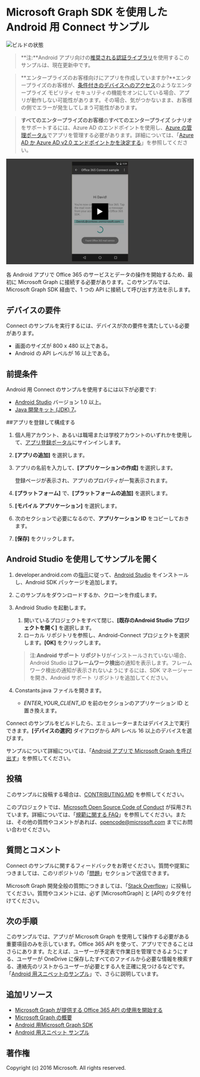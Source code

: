 # <a name="connect-sample-for-android-using-the-microsoft-graph-sdk"></a>Microsoft Graph SDK を使用した Android 用 Connect サンプル

![ビルドの状態](https://ricalo.visualstudio.com/_apis/public/build/definitions/06256fa7-d8e5-4ca0-8639-7c00eb6f1fe9/6/badge "ビルドの状態")

>**注:**Android アプリ向けの[推奨される認証ライブラリ](https://docs.microsoft.com/ja-jp/azure/active-directory/develop/active-directory-v2-libraries#compatible-client-libraries)を使用するこのサンプルは、現在更新中です。


> **エンタープライズのお客様向けにアプリを作成していますか?**エンタープライズのお客様が、<a href="https://azure.microsoft.com/ja-jp/documentation/articles/active-directory-conditional-access-device-policies/" target="_newtab">条件付きのデバイスへのアクセス</a>のようなエンタープライズ モビリティ セキュリティの機能をオンにしている場合、アプリが動作しない可能性があります。その場合、気がつかないまま、お客様の側でエラーが発生してしまう可能性があります。 

> **すべてのエンタープライズのお客様**の**すべてのエンタープライズ シナリオ**をサポートするには、Azure AD のエンドポイントを使用し、[Azure の管理ポータル](https://aka.ms/aadapplist)でアプリを管理する必要があります。詳細については、「[Azure AD か Azure AD v2.0 エンドポイントかを決定する](https://graph.microsoft.io/docs/authorization/auth_overview#deciding-between-azure-ad-and-the-v2-authentication-endpoint)」を参照してください。

[![Microsoft Graph Connect のサンプル](../readme-images/O365-Android-Connect-video_play_icon.png)](https://www.youtube.com/watch?v=3IQIDFrqhY4 "稼働中のサンプルを確認するにはこちらをクリックしてください")

各 Android アプリで Office 365 のサービスとデータの操作を開始するため、最初に Microsoft Graph に接続する必要があります。このサンプルでは、Microsoft Graph SDK 経由で、1 つの API に接続して呼び出す方法を示します。

## <a name="device-requirements"></a>デバイスの要件

Connect のサンプルを実行するには、デバイスが次の要件を満たしている必要があります。

* 画面のサイズが 800 x 480 以上である。
* Android の API レベルが 16 以上である。
 
## <a name="prerequisites"></a>前提条件

Android 用 Connect のサンプルを使用するには以下が必要です:

* [Android Studio](http://developer.android.com/sdk/index.html) バージョン 1.0 以上。
* [Java 開発キット (JDK) 7](http://www.oracle.com/technetwork/java/javase/downloads/jdk7-downloads-1880260.html)。

<a name="register"></a>
##<a name="register-and-configure-the-app"></a>アプリを登録して構成する

1. 個人用アカウント、あるいは職場または学校アカウントのいずれかを使用して、[アプリ登録ポータル](https://apps.dev.microsoft.com/)にサインインします。
2. **[アプリの追加]** を選択します。
3. アプリの名前を入力して、**[アプリケーションの作成]** を選択します。
    
    登録ページが表示され、アプリのプロパティが一覧表示されます。
 
4. **[プラットフォーム]** で、**[プラットフォームの追加]** を選択します。
5. **[モバイル アプリケーション]** を選択します。
6. 次のセクションで必要になるので、**アプリケーション ID** をコピーしておきます。
7. **[保存]** をクリックします。
  
## <a name="open-the-sample-using-android-studio"></a>Android Studio を使用してサンプルを開く

1. developer.android.com の[指示](http://developer.android.com/sdk/index.html)に従って、[Android Studio](http://developer.android.com/sdk/installing/adding-packages.html) をインストールし、Android SDK パッケージを追加します。
2. このサンプルをダウンロードするか、クローンを作成します。
3. Android Studio を起動します。
    1. 開いているプロジェクトをすべて閉じ、**[既存のAndroid Studio プロジェクトを開く]** を選択します。
    2. ローカル リポジトリを参照し、Android-Connect プロジェクトを選択します。**[OK]** をクリックします。
    
    > 注:**Android サポート リポジトリ**がインストールされていない場合、Android Studio は**フレームワーク検出**の通知を表示します。フレームワーク検出の通知が表示されないようにするには、SDK マネージャーを開き、Android サポート リポジトリを追加してください。
4. Constants.java ファイルを開きます。
    * *ENTER_YOUR_CLIENT_ID* を前のセクションのアプリケーション ID と置き換えます。

Connect のサンプルをビルドしたら、エミュレーターまたはデバイス上で実行できます。**[デバイスの選択]** ダイアログから API レベル 16 以上のデバイスを選びます。

サンプルについて詳細については、「[Android アプリで Microsoft Graph を呼び出す](https://graph.microsoft.io/ja-jp/docs/platform/android)」を参照してください。

<a name="contributing"></a>
## <a name="contributing"></a>投稿 ##

このサンプルに投稿する場合は、[CONTRIBUTING.MD](/CONTRIBUTING.md) を参照してください。

このプロジェクトでは、[Microsoft Open Source Code of Conduct](https://opensource.microsoft.com/codeofconduct/) が採用されています。詳細については、「[規範に関する FAQ](https://opensource.microsoft.com/codeofconduct/faq/)」を参照してください。または、その他の質問やコメントがあれば、[opencode@microsoft.com](mailto:opencode@microsoft.com) までにお問い合わせください。

## <a name="questions-and-comments"></a>質問とコメント

Connect のサンプルに関するフィードバックをお寄せください。質問や提案につきましては、このリポジトリの「[問題](issues)」セクションで送信できます。

Microsoft Graph 開発全般の質問につきましては、「[Stack Overflow](http://stackoverflow.com/questions/tagged/MicrosoftGraph+API)」に投稿してください。質問やコメントには、必ず [MicrosoftGraph] と [API] のタグを付けてください。

## <a name="next-steps"></a>次の手順

このサンプルでは、アプリが Microsoft Graph を使用して操作する必要がある重要項目のみを示しています。Office 365 API を使って、アプリでできることはさらにあります。たとえば、ユーザーが予定表で作業日を管理できるようにする、ユーザーが OneDrive に保存したすべてのファイルから必要な情報を検索する、連絡先のリストからユーザーが必要とする人を正確に見つけるなどです。「[Android 用スニペットのサンプル](../../../android-java-snippets-sample)」で、さらに説明しています。 
  
## <a name="additional-resources"></a>追加リソース

* [Microsoft Graph が提供する Office 365 API の使用を開始する](http://dev.office.com/getting-started/office365apis)
* [Microsoft Graph の概要](http://graph.microsoft.io)
* [Android 用Microsoft Graph SDK](../../../msgraph-sdk-android)
* [Android 用スニペット サンプル](../../../android-java-snippets-sample)

## <a name="copyright"></a>著作権
Copyright (c) 2016 Microsoft. All rights reserved.
